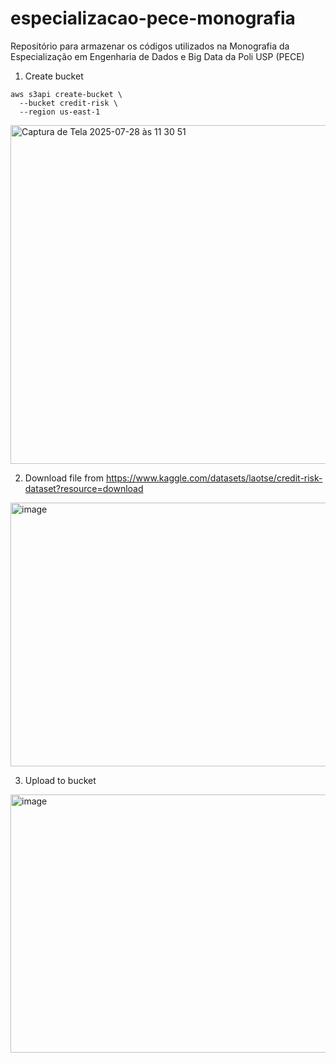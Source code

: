# especializacao-pece-monografia
Repositório para armazenar os códigos utilizados na Monografia da Especialização em Engenharia de Dados e Big Data da Poli USP (PECE)


1. Create bucket

```
aws s3api create-bucket \
  --bucket credit-risk \
  --region us-east-1
```
<img width="985" height="542" alt="Captura de Tela 2025-07-28 às 11 30 51" src="https://github.com/user-attachments/assets/8e01f526-4dd5-4bda-8650-bf80f0e53d2e" />


2. Download file from https://www.kaggle.com/datasets/laotse/credit-risk-dataset?resource=download

<img width="956" height="422" alt="image" src="https://github.com/user-attachments/assets/ce5a972d-5164-4ba7-be4b-b732bd557bd5" />

3. Upload to bucket

<img width="766" height="413" alt="image" src="https://github.com/user-attachments/assets/0b6a86c7-bcb6-4f52-80c9-85c464b54168" />
